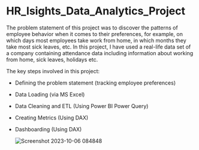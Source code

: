 # HR_Isights_Data_Analytics_Project

The problem statement of this project was to discover the patterns of employee behavior when it comes to their preferences, for example, on which days most employees take work from home, in which months they take most sick leaves, etc. In this project, I have used a real-life data set of a company containing attendance data including information about working from home, sick leaves, holidays etc. 

The key steps involved in this project: 
- Defining the problem statement (tracking employee preferences)
- Data Loading (via MS Excel)
- Data Cleaning and ETL (Using Power BI Power Query)
- Creating Metrics (Using DAX)
- Dashboarding (Using DAX)

  ![Screenshot 2023-10-06 084848](https://github.com/muhammadajlal/HR_Isights_Data_Analytics_Project/assets/144449514/843cf55b-1ffe-4efd-813e-060254e3cc27)
